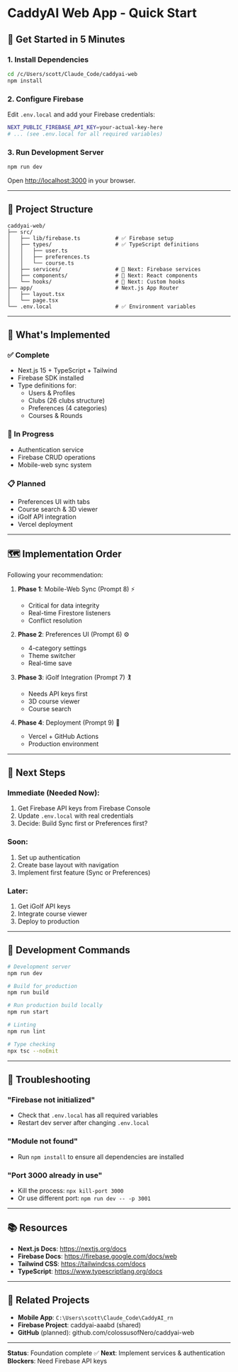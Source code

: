 # CaddyAI Web App - Quick Start

## 🚀 Get Started in 5 Minutes

### 1. Install Dependencies
```bash
cd /c/Users/scott/Claude_Code/caddyai-web
npm install
```

### 2. Configure Firebase
Edit `.env.local` and add your Firebase credentials:
```bash
NEXT_PUBLIC_FIREBASE_API_KEY=your-actual-key-here
# ... (see .env.local for all required variables)
```

### 3. Run Development Server
```bash
npm run dev
```

Open [http://localhost:3000](http://localhost:3000) in your browser.

---

## 📂 Project Structure

```
caddyai-web/
├── src/
│   ├── lib/firebase.ts           # ✅ Firebase setup
│   ├── types/                    # ✅ TypeScript definitions
│   │   ├── user.ts
│   │   ├── preferences.ts
│   │   └── course.ts
│   ├── services/                 # 🔄 Next: Firebase services
│   ├── components/               # 🔄 Next: React components
│   └── hooks/                    # 🔄 Next: Custom hooks
├── app/                          # Next.js App Router
│   ├── layout.tsx
│   └── page.tsx
└── .env.local                    # ✅ Environment variables
```

---

## 🎯 What's Implemented

### ✅ Complete
- Next.js 15 + TypeScript + Tailwind
- Firebase SDK installed
- Type definitions for:
  - Users & Profiles
  - Clubs (26 clubs structure)
  - Preferences (4 categories)
  - Courses & Rounds

### 🔄 In Progress
- Authentication service
- Firebase CRUD operations
- Mobile-web sync system

### 📋 Planned
- Preferences UI with tabs
- Course search & 3D viewer
- iGolf API integration
- Vercel deployment

---

## 🗺️ Implementation Order

Following your recommendation:

1. **Phase 1**: Mobile-Web Sync (Prompt 8) ⚡
   - Critical for data integrity
   - Real-time Firestore listeners
   - Conflict resolution

2. **Phase 2**: Preferences UI (Prompt 6) ⚙️
   - 4-category settings
   - Theme switcher
   - Real-time save

3. **Phase 3**: iGolf Integration (Prompt 7) 🏌️
   - Needs API keys first
   - 3D course viewer
   - Course search

4. **Phase 4**: Deployment (Prompt 9) 🚀
   - Vercel + GitHub Actions
   - Production environment

---

## 📝 Next Steps

### Immediate (Needed Now):
1. Get Firebase API keys from Firebase Console
2. Update `.env.local` with real credentials
3. Decide: Build Sync first or Preferences first?

### Soon:
1. Set up authentication
2. Create base layout with navigation
3. Implement first feature (Sync or Preferences)

### Later:
1. Get iGolf API keys
2. Integrate course viewer
3. Deploy to production

---

## 🔧 Development Commands

```bash
# Development server
npm run dev

# Build for production
npm run build

# Run production build locally
npm run start

# Linting
npm run lint

# Type checking
npx tsc --noEmit
```

---

## 🐛 Troubleshooting

### "Firebase not initialized"
- Check that `.env.local` has all required variables
- Restart dev server after changing `.env.local`

### "Module not found"
- Run `npm install` to ensure all dependencies are installed

### "Port 3000 already in use"
- Kill the process: `npx kill-port 3000`
- Or use different port: `npm run dev -- -p 3001`

---

## 📚 Resources

- **Next.js Docs**: https://nextjs.org/docs
- **Firebase Docs**: https://firebase.google.com/docs/web
- **Tailwind CSS**: https://tailwindcss.com/docs
- **TypeScript**: https://www.typescriptlang.org/docs

---

## 🤝 Related Projects

- **Mobile App**: `C:\Users\scott\Claude_Code\CaddyAI_rn`
- **Firebase Project**: caddyai-aaabd (shared)
- **GitHub** (planned): github.com/colossusofNero/caddyai-web

---

**Status**: Foundation complete ✅
**Next**: Implement services & authentication
**Blockers**: Need Firebase API keys
